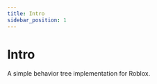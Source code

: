 ```yaml
---
title: Intro
sidebar_position: 1
---
```


# Intro

A simple behavior tree implementation for Roblox.